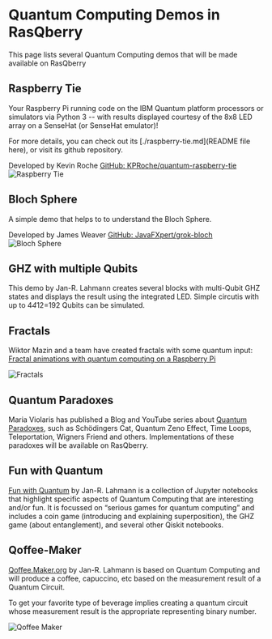 # Quantum Computing Demos in RasQberry

This page lists several Quantum Computing demos that will be made available on RasQberry

## Raspberry Tie

Your Raspberry Pi running code on the IBM Quantum platform processors or simulators via Python 3 -- with results displayed courtesy of the 8x8 LED array on a SenseHat (or SenseHat emulator)!

For more details, you can check out its [./raspberry-tie.md](README file here), or visit its github repository.

Developed by Kevin Roche [GitHub: KPRoche/quantum-raspberry-tie](https://github.com/KPRoche/quantum-raspberry-tie)
![Raspberry Tie](https://github.com/KPRoche/quantum-raspberry-tie/raw/main/New%20Logo%20Screen.png)
 

## Bloch Sphere

A simple demo that helps to to understand the Bloch Sphere.

Developed by James Weaver [GitHub: JavaFXpert/grok-bloch](https://github.com/JavaFXpert/grok-bloch)
![Bloch Sphere](../Artwork/BlochSphere.png)


## GHZ with multiple Qubits

This demo by Jan-R. Lahmann creates several blocks with multi-Qubit GHZ states and displays the result using the integrated LED. Simple circutis with up to 4*4*12=192 Qubits can be simulated.


## Fractals

Wiktor Mazin and a team have created fractals with some quantum input: [Fractal animations with quantum computing on a Raspberry Pi](https://medium.com/qiskit/fractal-animations-with-quantum-computing-on-a-raspberry-pi-8834ef43d423)

![Fractals](https://miro.medium.com/v2/resize:fit:1400/format:webp/1*tfgetHYmxrkKr6zrWAPHiQ.png)


## Quantum Paradoxes

Maria Violaris has published a Blog and YouTube series about [Quantum Paradoxes](https://www.mariaviolaris.com/quantum-paradoxes/), such as Schödingers Cat, Quantum Zeno Effect, Time Loops, Teleportation, Wigners Friend and others. Implementations of these paradoxes will be available on RasQberry.

## Fun with Quantum

[Fun with Quantum](http://fun-with-quantum.org) by Jan-R. Lahmann is a collection of Jupyter notebooks that highlight specific aspects of Quantum Computing that are interesting and/or fun. It is focussed on “serious games for quantum computing” and includes a coin game (introducing and explaining superposition), the GHZ game (about entanglement), and several other Qiskit notebooks.


## Qoffee-Maker

[Qoffee.Maker.org](https://qoffee-maker.org) by Jan-R. Lahmann is based on Quantum Computing and will produce a coffee, capuccino, etc based on the measurement result of a Quantum Circuit.

To get your favorite type of beverage implies creating a quantum circuit whose measurement result is the appropriate representing binary number.

![Qoffee Maker](https://qoffee-maker.org/Bilder/Event%20Image.jpeg)

